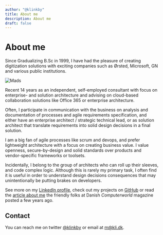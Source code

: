 ```yaml
---
author: "@klinkby"
title: About me
description: About me
draft: false
---
```


# About me
Since Gradualizing B.Sc in 1999, I have had the pleasure of creating digitization solutions with exciting companies such as Ørsted, Microsoft, GN and various public institutions.

![Mads](/images/klinkby.jpg)

Recent 14 years as an independent, self-employed consultant with focus on enterprise- and solution architecture and advising on cloud-based collaboration solutions like Office 365 or enterprise architecture.


Often, I participate in communication with the business on analysis and documentation of processes and agile requirements specification, and either have an enterprise architect / strategic technical lead, or as solution architect that translate requirements into solid design decisions in a final solution.

I am a big fan of agile processes like scrum and devops, and prefer lightweight architecture with a focus on creating business value. I value openness, secure-by-design and solid standards over products and vendor-specific frameworks or toolsets. 

Incidentally, I belong to the group of architects who can roll up their sleeves, and code complex logic. Although this is rarely my primary task, I often find it is useful in order to understand design decisions consequences that may unintentionally be putting brakes on developers.

See more on my [LinkedIn profile](https://linkedin.com/in/klinkby/), check out my projects on [GitHub](https://github.com/klinkby) or read the [article about me](https://www.computerworld.dk/art/223961/kan-noget-saerligt-danske-firmaer-slaas-om-at-faa-fat-paa-denne-it-mand) the friendly folks at Danish *Computerworld* magazine posted a few years ago.


## Contact

You can reach me on twitter [@klinkby](https://twitter.com/klinkby) or email at [m@kli.dk](mailto:m@kli.dk).

